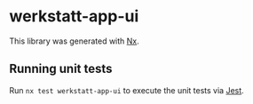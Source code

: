 # werkstatt-app-ui

This library was generated with [Nx](https://nx.dev).

## Running unit tests

Run `nx test werkstatt-app-ui` to execute the unit tests via [Jest](https://jestjs.io).
